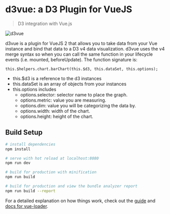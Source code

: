 # d3vue: a D3 Plugin for VueJS

> D3 integration with Vue.js

![d3vue](https://user-images.githubusercontent.com/5210420/38121793-621f10e8-339f-11e8-9c96-ce0b6f2512b2.png)

d3vue is a plugin for VueJS 2 that allows you to take data from your Vue instance and bind that data to a D3 v4 data visualization.  d3vue uses the v4 merge syntax so when you can call the same function in your lifecycle events (i.e. mounted, beforeUpdate).  The function signature is:

```
this.$helpers.chart.barChart(this.$d3, this.dataSet, this.options);
```
- this.$d3 is a reference to the d3 instances
- this.dataSet is an array of objects from your instances
- this.options includes
  - options.selector: selector name to place the graph.
  - options.metric: value you are measuring.
  - options.dim: value you will be categorizing the data by.
  - options.width: width of the chart.
  - options.height: height of the chart.

## Build Setup

``` bash
# install dependencies
npm install

# serve with hot reload at localhost:8080
npm run dev

# build for production with minification
npm run build

# build for production and view the bundle analyzer report
npm run build --report
```

For a detailed explanation on how things work, check out the [guide](http://vuejs-templates.github.io/webpack/) and [docs for vue-loader](http://vuejs.github.io/vue-loader).
